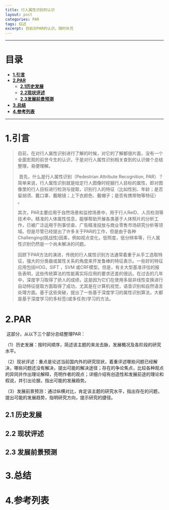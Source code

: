 ```yaml
---
title: 行人属性识别的认识
layout: post
categories: PAR
tags: 综述
excerpt: 目前对PAR的认识，随时补充
---
```


---------

# 目录 <span id="home">

* **[1.引言](#1)**
* **[2.PAR](#2)**
  * **[2.1历史发展](#2.1)**
  * **[2.2现状评述](#2.2)**
  * **[2.3发展前景预测](#2.3)**
* **[3.总结](#3)**
* **[4.参考列表](#4)**

---------

#  1.引言<span id="1">

> ​        目前，在对行人属性识别进行了解的时候，对它的了解都很片面，没有一个全面宏观的前世今生的认识，于是对行人属性识别相关查到的认识做个总结整理，易便理解。
>
> ​		首先，什么是行人属性识别（Pedestrian Attribute Recognition, PAR）？简单来说，行人属性识别就是给定行人图像时挖掘行人目标的属性，即对图像里的行人目标进行检测与提取，识别行人的特征（比如性别、年龄；是否留胡须、戴口罩、戴眼镜；上下衣颜色、戴帽子；是否有携带物等特征） 。
>
> ​		其次，PAR主要应用于自然场景和监控场景中，用于行人ReID、人员检测等技术中。精准的人体属性信息，能够帮助开展各类基于人体照片的分析工作，已被广泛运用于刑事侦查、广告精准投放与商业零售市场研究分析等领域。但是尽管已经提出了许多关于PAR的工作，但是由于各种Challenging(挑战性)因素，例如视点变化，低照度，低分辨率等，行人属性识别仍然是一个尚未解决的问题。
>
> ​		回顾下PAR方法的演进，传统的行人属性识别方法通常着重于从手工选取特征，强大的分类器或属性关系的角度来开发鲁棒的特征表示。一些好的特征应用包括HOG，SIFT ，SVM 或CRF模型。但是，有关大型基准评估的报告表明，这些传统算法的性能离实际应用的要求还差的很远。在过去的几年中，深度学习取得了骄人的成绩，这是因为它们在使用多层非线性变换进行自动特征提取方面取得了成功，尤其是在计算机视觉，语音识别和自然语言处理方面。基于这些突破，提出了一些基于深度学习的属性识别算法，大都是基于深度学习的多标签(或多任务)学习的方法。

# 2.PAR <span id="2">

​		这部分，从以下三个部分总结整理PAR：

​		（1）历史发展：按时间顺序，简述该主题的来龙去脉，发展概况及各阶段的研究水平。

​		（2）现状评述：重点是论述当前国内外的研究现状，着重评述哪些问题已经解决，哪些问题还没有解决，提出可能的解决途径；存在的争论焦点，比较各种观点的异同并作出理论解释，亮明作者的观点；详细介绍有创造性和发展前途的理论和假说，并引出论据，指出可能的发展趋势。

​		（3）发展前景预测：通过纵横对比，肯定该主题的研究水平，指出存在的问题，提出可能的发展趋势，指明研究方向，提示研究的捷径。

## 2.1 历史发展 <span id="2.1">



## 2.2 现状评述 <span id="2.2">



## 2.3 发展前景预测 <span id="2.3">





# 3.总结 <span id="3">



# 4.参考列表 <span id="4">

